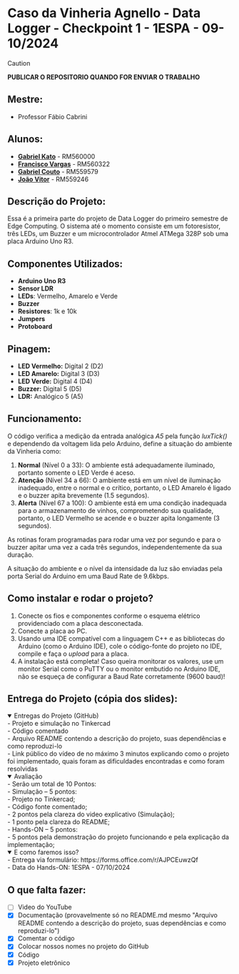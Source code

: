 # Caso da Vinheria Agnello - Data Logger - Checkpoint 1 - 1ESPA - 09-10/2024

> [!CAUTION]
> **PUBLICAR O REPOSITORIO QUANDO FOR ENVIAR O TRABALHO**

## Mestre: 
- Professor Fábio Cabrini
## Alunos:
- [**Gabriel Kato**](https://github.com/kato8088) - RM560000
- [**Francisco Vargas**](https://github.com/Franciscov25) - RM560322
- [**Gabriel Couto**](https://github.com/rouri404) - RM559579
- [**João Vitor**](https://github.com/joaomatosq) - RM559246

## Descrição do Projeto:
Essa é a primeira parte do projeto de Data Logger do primeiro semestre de Edge Computing. O sistema até o momento consiste em um fotoresistor, três LEDs, um Buzzer e um microcontrolador Atmel ATMega 328P sob uma placa Arduino Uno R3.

## Componentes Utilizados:
- **Arduino Uno R3**
- **Sensor LDR**
- **LEDs**: Vermelho, Amarelo e Verde
- **Buzzer**
- **Resistores**: 1k e 10k
- **Jumpers**
- **Protoboard**

## Pinagem:
- **LED Vermelho:** Digital 2 (D2)
- **LED Amarelo:** Digital 3 (D3)
- **LED Verde:** Digital 4 (D4)
- **Buzzer:** Digital 5 (D5)
- **LDR:** Analógico 5 (A5)

## Funcionamento:
O código verifica a medição da entrada analógica *A5* pela função *luxTick()* e dependendo da voltagem lida pelo Arduino, define a situação do ambiente da Vinheria como:
1. **Normal** (Nível 0 a 33): O ambiente está adequadamente iluminado, portanto somente o LED Verde é aceso.
2. **Atenção** (Nível 34 a 66): O ambiente está em um nível de iluminação inadequado, entre o normal e o crítico, portanto, o LED Amarelo é ligado e o buzzer apita brevemente (1.5 segundos).
3. **Alerta** (Nível 67 a 100): O ambiente está em uma condição inadequada para o armazenamento de vinhos, comprometendo sua qualidade, portanto, o LED Vermelho se acende e o buzzer apita longamente (3 segundos).

As rotinas foram programadas para rodar uma vez por segundo e para o buzzer apitar uma vez a cada três segundos, independentemente da sua duração.

A situação do ambiente e o nível da intensidade da luz são enviadas pela porta Serial do Arduino em uma Baud Rate de 9.6kbps.

## Como instalar e rodar o projeto?
1. Conecte os fios e componentes conforme o esquema elétrico providenciado com a placa desconectada.
2. Conecte a placa ao PC.
3. Usando uma IDE compatível com a linguagem C++ e as bibliotecas do Arduino (como o Arduino IDE), cole o código-fonte do projeto no IDE, compile e faça o *upload* para a placa.
4. A instalação está completa! Caso queira monitorar os valores, use um monitor Serial como o PuTTY ou o monitor embutido no Arduino IDE, não se esqueça de configurar a Baud Rate corretamente (9600 baud)!

## Entrega do Projeto (cópia dos slides):
<details open>
  <summary>Entregas do Projeto (GitHub)</summary>
  - Projeto e simulação no Tinkercad <br>
  - Código comentado <br>
  - Arquivo README contendo a descrição do projeto, suas dependências e como reproduzi-lo <br>
  - Link público do vídeo de no máximo 3 minutos explicando como o projeto foi  implementado, quais foram as dificuldades encontradas e como foram resolvidas <br>
</details>
<details open>
  <summary>Avaliação</summary>
  - Serão um total de 10 Pontos:<br>
  - Simulação – 5 pontos:<br>
  - Projeto no Tinkercad;<br>
  - Código fonte comentado;<br>
  - 2 pontos pela clareza do video explicativo (Simulação);<br>
  - 1 ponto pela clareza do README;<br>
  - Hands-ON – 5 pontos: <br>
  - 5 pontos pela demonstração do projeto funcionando e pela explicação da implementação; <br>
</details>
<details open>
  <summary>E como faremos isso?</summary>
  - Entrega via formulário:  https://forms.office.com/r/AJPCEuwzQf <br>
  - Data do Hands-ON: 1ESPA - 07/10/2024 <br>
</details>

## O que falta fazer:
- [ ] Video do YouTube
- [x] Documentação (provavelmente só no README.md mesmo "Arquivo README contendo a descrição do projeto, suas dependências e como reproduzi-lo")
- [x] Comentar o código
- [x] Colocar nossos nomes no projeto do GitHub
- [x] Código
- [x] Projeto eletrônico